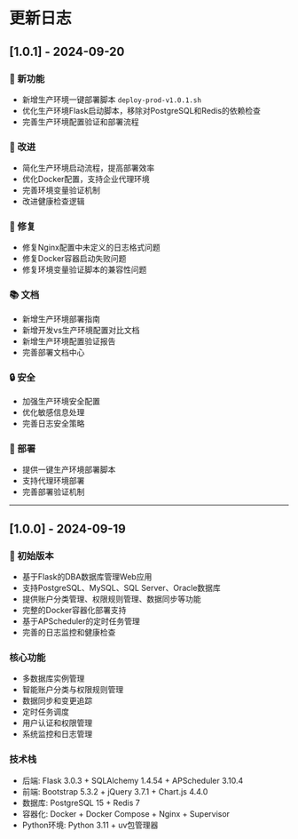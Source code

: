 # 更新日志

## [1.0.1] - 2024-09-20

### 🎉 新功能
- 新增生产环境一键部署脚本 `deploy-prod-v1.0.1.sh`
- 优化生产环境Flask启动脚本，移除对PostgreSQL和Redis的依赖检查
- 完善生产环境配置验证和部署流程

### 🔧 改进
- 简化生产环境启动流程，提高部署效率
- 优化Docker配置，支持企业代理环境
- 完善环境变量验证机制
- 改进健康检查逻辑

### 🐛 修复
- 修复Nginx配置中未定义的日志格式问题
- 修复Docker容器启动失败问题
- 修复环境变量验证脚本的兼容性问题

### 📚 文档
- 新增生产环境部署指南
- 新增开发vs生产环境配置对比文档
- 新增生产环境配置验证报告
- 完善部署文档中心

### 🔒 安全
- 加强生产环境安全配置
- 优化敏感信息处理
- 完善日志安全策略

### 🚀 部署
- 提供一键生产环境部署脚本
- 支持代理环境部署
- 完善部署验证机制

---

## [1.0.0] - 2024-09-19

### 🎉 初始版本
- 基于Flask的DBA数据库管理Web应用
- 支持PostgreSQL、MySQL、SQL Server、Oracle数据库
- 提供账户分类管理、权限规则管理、数据同步等功能
- 完整的Docker容器化部署支持
- 基于APScheduler的定时任务管理
- 完善的日志监控和健康检查

### 核心功能
- 多数据库实例管理
- 智能账户分类与权限规则管理
- 数据同步和变更追踪
- 定时任务调度
- 用户认证和权限管理
- 系统监控和日志管理

### 技术栈
- 后端: Flask 3.0.3 + SQLAlchemy 1.4.54 + APScheduler 3.10.4
- 前端: Bootstrap 5.3.2 + jQuery 3.7.1 + Chart.js 4.4.0
- 数据库: PostgreSQL 15 + Redis 7
- 容器化: Docker + Docker Compose + Nginx + Supervisor
- Python环境: Python 3.11 + uv包管理器